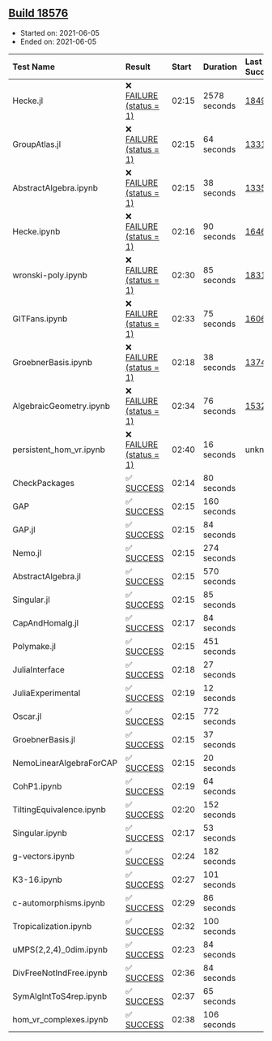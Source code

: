 ## [Build 18576](https://oscarci.mathematik.uni-kl.de/job/oscar/18576/)

* Started on: 2021-06-05
* Ended on: 2021-06-05

| Test Name    | Result | Start | Duration | Last Success | First Failure |
|:-------------|:-------|:------|:---------|:-------------|:--------------|
| Hecke.jl | ❌ [FAILURE (status = 1)](https://oscarci.mathematik.uni-kl.de/job/oscar/18576/artifact/logs/build-18576/Hecke.jl.log) | 02:15 | 2578 seconds | [18490](https://oscarci.mathematik.uni-kl.de/job/oscar/18490/) | [18491](https://oscarci.mathematik.uni-kl.de/job/oscar/18491/) |
| GroupAtlas.jl | ❌ [FAILURE (status = 1)](https://oscarci.mathematik.uni-kl.de/job/oscar/18576/artifact/logs/build-18576/GroupAtlas.jl.log) | 02:15 | 64 seconds | [13311](https://oscarci.mathematik.uni-kl.de/job/oscar/13311/) | [13312](https://oscarci.mathematik.uni-kl.de/job/oscar/13312/) |
| AbstractAlgebra.ipynb | ❌ [FAILURE (status = 1)](https://oscarci.mathematik.uni-kl.de/job/oscar/18576/artifact/logs/build-18576/AbstractAlgebra.ipynb.log) | 02:15 | 38 seconds | [13355](https://oscarci.mathematik.uni-kl.de/job/oscar/13355/) | [13356](https://oscarci.mathematik.uni-kl.de/job/oscar/13356/) |
| Hecke.ipynb | ❌ [FAILURE (status = 1)](https://oscarci.mathematik.uni-kl.de/job/oscar/18576/artifact/logs/build-18576/Hecke.ipynb.log) | 02:16 | 90 seconds | [16463](https://oscarci.mathematik.uni-kl.de/job/oscar/16463/) | [16464](https://oscarci.mathematik.uni-kl.de/job/oscar/16464/) |
| wronski-poly.ipynb | ❌ [FAILURE (status = 1)](https://oscarci.mathematik.uni-kl.de/job/oscar/18576/artifact/logs/build-18576/wronski-poly.ipynb.log) | 02:30 | 85 seconds | [18314](https://oscarci.mathematik.uni-kl.de/job/oscar/18314/) | [18315](https://oscarci.mathematik.uni-kl.de/job/oscar/18315/) |
| GITFans.ipynb | ❌ [FAILURE (status = 1)](https://oscarci.mathematik.uni-kl.de/job/oscar/18576/artifact/logs/build-18576/GITFans.ipynb.log) | 02:33 | 75 seconds | [16068](https://oscarci.mathematik.uni-kl.de/job/oscar/16068/) | [16069](https://oscarci.mathematik.uni-kl.de/job/oscar/16069/) |
| GroebnerBasis.ipynb | ❌ [FAILURE (status = 1)](https://oscarci.mathematik.uni-kl.de/job/oscar/18576/artifact/logs/build-18576/GroebnerBasis.ipynb.log) | 02:18 | 38 seconds | [13748](https://oscarci.mathematik.uni-kl.de/job/oscar/13748/) | [13749](https://oscarci.mathematik.uni-kl.de/job/oscar/13749/) |
| AlgebraicGeometry.ipynb | ❌ [FAILURE (status = 1)](https://oscarci.mathematik.uni-kl.de/job/oscar/18576/artifact/logs/build-18576/AlgebraicGeometry.ipynb.log) | 02:34 | 76 seconds | [15322](https://oscarci.mathematik.uni-kl.de/job/oscar/15322/) | [15323](https://oscarci.mathematik.uni-kl.de/job/oscar/15323/) |
| persistent_hom_vr.ipynb | ❌ [FAILURE (status = 1)](https://oscarci.mathematik.uni-kl.de/job/oscar/18576/artifact/logs/build-18576/persistent_hom_vr.ipynb.log) | 02:40 | 16 seconds | unknown | unknown |
| CheckPackages | ✅ [SUCCESS](https://oscarci.mathematik.uni-kl.de/job/oscar/18576/artifact/logs/build-18576/CheckPackages.log) | 02:14 | 80 seconds |  |  |
| GAP | ✅ [SUCCESS](https://oscarci.mathematik.uni-kl.de/job/oscar/18576/artifact/logs/build-18576/GAP.log) | 02:15 | 160 seconds |  |  |
| GAP.jl | ✅ [SUCCESS](https://oscarci.mathematik.uni-kl.de/job/oscar/18576/artifact/logs/build-18576/GAP.jl.log) | 02:15 | 84 seconds |  |  |
| Nemo.jl | ✅ [SUCCESS](https://oscarci.mathematik.uni-kl.de/job/oscar/18576/artifact/logs/build-18576/Nemo.jl.log) | 02:15 | 274 seconds |  |  |
| AbstractAlgebra.jl | ✅ [SUCCESS](https://oscarci.mathematik.uni-kl.de/job/oscar/18576/artifact/logs/build-18576/AbstractAlgebra.jl.log) | 02:15 | 570 seconds |  |  |
| Singular.jl | ✅ [SUCCESS](https://oscarci.mathematik.uni-kl.de/job/oscar/18576/artifact/logs/build-18576/Singular.jl.log) | 02:15 | 85 seconds |  |  |
| CapAndHomalg.jl | ✅ [SUCCESS](https://oscarci.mathematik.uni-kl.de/job/oscar/18576/artifact/logs/build-18576/CapAndHomalg.jl.log) | 02:17 | 84 seconds |  |  |
| Polymake.jl | ✅ [SUCCESS](https://oscarci.mathematik.uni-kl.de/job/oscar/18576/artifact/logs/build-18576/Polymake.jl.log) | 02:15 | 451 seconds |  |  |
| JuliaInterface | ✅ [SUCCESS](https://oscarci.mathematik.uni-kl.de/job/oscar/18576/artifact/logs/build-18576/JuliaInterface.log) | 02:18 | 27 seconds |  |  |
| JuliaExperimental | ✅ [SUCCESS](https://oscarci.mathematik.uni-kl.de/job/oscar/18576/artifact/logs/build-18576/JuliaExperimental.log) | 02:19 | 12 seconds |  |  |
| Oscar.jl | ✅ [SUCCESS](https://oscarci.mathematik.uni-kl.de/job/oscar/18576/artifact/logs/build-18576/Oscar.jl.log) | 02:15 | 772 seconds |  |  |
| GroebnerBasis.jl | ✅ [SUCCESS](https://oscarci.mathematik.uni-kl.de/job/oscar/18576/artifact/logs/build-18576/GroebnerBasis.jl.log) | 02:15 | 37 seconds |  |  |
| NemoLinearAlgebraForCAP | ✅ [SUCCESS](https://oscarci.mathematik.uni-kl.de/job/oscar/18576/artifact/logs/build-18576/NemoLinearAlgebraForCAP.log) | 02:15 | 20 seconds |  |  |
| CohP1.ipynb | ✅ [SUCCESS](https://oscarci.mathematik.uni-kl.de/job/oscar/18576/artifact/logs/build-18576/CohP1.ipynb.log) | 02:19 | 64 seconds |  |  |
| TiltingEquivalence.ipynb | ✅ [SUCCESS](https://oscarci.mathematik.uni-kl.de/job/oscar/18576/artifact/logs/build-18576/TiltingEquivalence.ipynb.log) | 02:20 | 152 seconds |  |  |
| Singular.ipynb | ✅ [SUCCESS](https://oscarci.mathematik.uni-kl.de/job/oscar/18576/artifact/logs/build-18576/Singular.ipynb.log) | 02:17 | 53 seconds |  |  |
| g-vectors.ipynb | ✅ [SUCCESS](https://oscarci.mathematik.uni-kl.de/job/oscar/18576/artifact/logs/build-18576/g-vectors.ipynb.log) | 02:24 | 182 seconds |  |  |
| K3-16.ipynb | ✅ [SUCCESS](https://oscarci.mathematik.uni-kl.de/job/oscar/18576/artifact/logs/build-18576/K3-16.ipynb.log) | 02:27 | 101 seconds |  |  |
| c-automorphisms.ipynb | ✅ [SUCCESS](https://oscarci.mathematik.uni-kl.de/job/oscar/18576/artifact/logs/build-18576/c-automorphisms.ipynb.log) | 02:29 | 86 seconds |  |  |
| Tropicalization.ipynb | ✅ [SUCCESS](https://oscarci.mathematik.uni-kl.de/job/oscar/18576/artifact/logs/build-18576/Tropicalization.ipynb.log) | 02:32 | 100 seconds |  |  |
| uMPS(2,2,4)_0dim.ipynb | ✅ [SUCCESS](https://oscarci.mathematik.uni-kl.de/job/oscar/18576/artifact/logs/build-18576/uMPS-2-2-4-_0dim.ipynb.log) | 02:23 | 84 seconds |  |  |
| DivFreeNotIndFree.ipynb | ✅ [SUCCESS](https://oscarci.mathematik.uni-kl.de/job/oscar/18576/artifact/logs/build-18576/DivFreeNotIndFree.ipynb.log) | 02:36 | 84 seconds |  |  |
| SymAlgIntToS4rep.ipynb | ✅ [SUCCESS](https://oscarci.mathematik.uni-kl.de/job/oscar/18576/artifact/logs/build-18576/SymAlgIntToS4rep.ipynb.log) | 02:37 | 65 seconds |  |  |
| hom_vr_complexes.ipynb | ✅ [SUCCESS](https://oscarci.mathematik.uni-kl.de/job/oscar/18576/artifact/logs/build-18576/hom_vr_complexes.ipynb.log) | 02:38 | 106 seconds |  |  |
